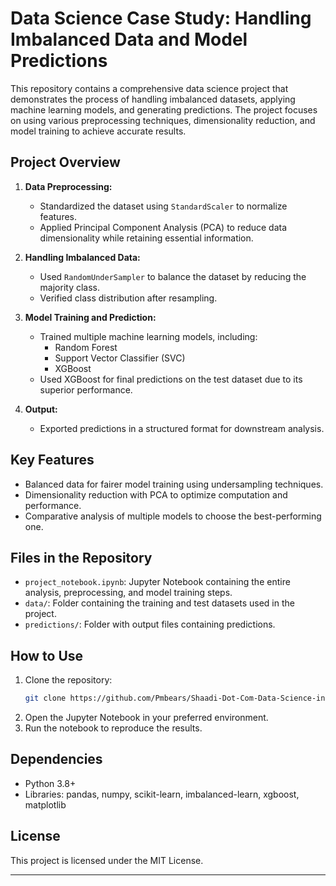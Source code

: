 
# **Data Science Case Study: Handling Imbalanced Data and Model Predictions**

This repository contains a comprehensive data science project that demonstrates the process of handling imbalanced datasets, applying machine learning models, and generating predictions. The project focuses on using various preprocessing techniques, dimensionality reduction, and model training to achieve accurate results.

## **Project Overview**
1. **Data Preprocessing:**
   - Standardized the dataset using `StandardScaler` to normalize features.
   - Applied Principal Component Analysis (PCA) to reduce data dimensionality while retaining essential information.

2. **Handling Imbalanced Data:**
   - Used `RandomUnderSampler` to balance the dataset by reducing the majority class.
   - Verified class distribution after resampling.

3. **Model Training and Prediction:**
   - Trained multiple machine learning models, including:
     - Random Forest
     - Support Vector Classifier (SVC)
     - XGBoost
   - Used XGBoost for final predictions on the test dataset due to its superior performance.

4. **Output:**
   - Exported predictions in a structured format for downstream analysis.

## **Key Features**
- Balanced data for fairer model training using undersampling techniques.
- Dimensionality reduction with PCA to optimize computation and performance.
- Comparative analysis of multiple models to choose the best-performing one.

## **Files in the Repository**
- `project_notebook.ipynb`: Jupyter Notebook containing the entire analysis, preprocessing, and model training steps.
- `data/`: Folder containing the training and test datasets used in the project.
- `predictions/`: Folder with output files containing predictions.

## **How to Use**
1. Clone the repository:
   ```bash
   git clone https://github.com/Pmbears/Shaadi-Dot-Com-Data-Science-intern-assessment.git
   ```
2. Open the Jupyter Notebook in your preferred environment.
3. Run the notebook to reproduce the results.

## **Dependencies**
- Python 3.8+
- Libraries: pandas, numpy, scikit-learn, imbalanced-learn, xgboost, matplotlib

## **License**
This project is licensed under the MIT License.

---

